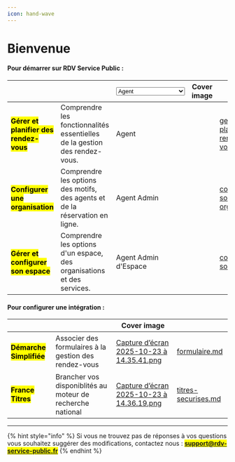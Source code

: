 ```yaml
---
icon: hand-wave
---
```


# Bienvenue

#### Pour démarrer sur RDV Service Public :&#x20;

<table data-view="cards"><thead><tr><th></th><th></th><th><select><option value="pf0DdreCWzU9" label="Agent" color="blue"></option><option value="73f5Fgl4IvhQ" label="Agent Admin" color="blue"></option><option value="ru1EVBMkck9u" label="Agent Admin d&#x27;Espace" color="blue"></option></select></th><th data-hidden data-card-cover data-type="image">Cover image</th><th data-hidden data-card-target data-type="content-ref"></th></tr></thead><tbody><tr><td><h4><mark style="color:$primary;">Gérer et planifier des rendez-vous</mark></h4></td><td>Comprendre les fonctionnalités essentielles de la gestion des rendez-vous. </td><td><span data-option="pf0DdreCWzU9">Agent</span></td><td></td><td><a href="documentation-utilisateur/gerer-et-planifier-des-rendez-vous.md">gerer-et-planifier-des-rendez-vous.md</a></td></tr><tr><td><h4><mark style="color:$primary;">Configurer une organisation</mark></h4></td><td>Comprendre les options des motifs, des agents et de la réservation en ligne.</td><td><span data-option="73f5Fgl4IvhQ">Agent Admin</span></td><td></td><td><a href="documentation-utilisateur/configurer-son-organisation.md">configurer-son-organisation.md</a></td></tr><tr><td><h4><mark style="color:$primary;">Gérer et configurer son espace</mark></h4></td><td>Comprendre les options d'un espace, des organisations et des services. </td><td><span data-option="ru1EVBMkck9u">Agent Admin d'Espace</span></td><td></td><td><a href="documentation-utilisateur/configurer-son-espace.md">configurer-son-espace.md</a></td></tr></tbody></table>

#### Pour configurer une intégration :&#x20;

<table data-view="cards"><thead><tr><th></th><th></th><th data-hidden data-card-cover data-type="image">Cover image</th><th data-hidden data-card-target data-type="content-ref"></th></tr></thead><tbody><tr><td><h4><mark style="color:$primary;">Démarche Simplifiée</mark></h4></td><td>Associer des formulaires à la gestion des rendez-vous </td><td><a href=".gitbook/assets/Capture d’écran 2025-10-23 à 14.35.41.png">Capture d’écran 2025-10-23 à 14.35.41.png</a></td><td><a href="integration/formulaire.md">formulaire.md</a></td></tr><tr><td><h4><mark style="color:$primary;">France Titres</mark></h4></td><td>Brancher vos disponiblités au moteur de recherche national</td><td><a href=".gitbook/assets/Capture d’écran 2025-10-23 à 14.36.19.png">Capture d’écran 2025-10-23 à 14.36.19.png</a></td><td><a href="integration/titres-securises.md">titres-securises.md</a></td></tr></tbody></table>

***

{% hint style="info" %}
Si vous ne trouvez pas de réponses à vos questions vous souhaitez suggérer des modifications, contactez nous : <mark style="color:$primary;">**support@rdv-service-public.fr**</mark>
{% endhint %}
